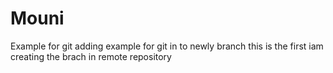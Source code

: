# Mouni
Example for git
adding example for git in to newly branch
this is the first iam creating the brach in remote repository

